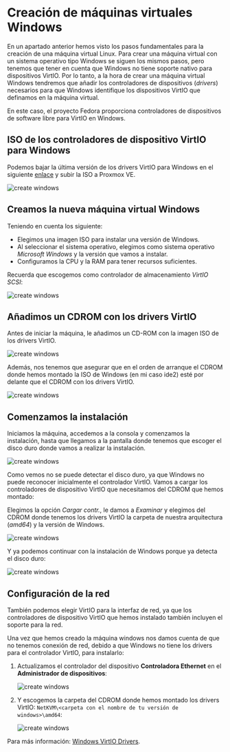 # Creación de máquinas virtuales Windows

En un apartado anterior hemos visto los pasos fundamentales para la
creación de una máquina virtual Linux. Para crear una máquina virtual
con un sistema operativo tipo Windows se siguen los mismos pasos, pero
tenemos que tener en cuenta que Windows no tiene soporte nativo para
dispositivos VirtIO. Por lo tanto, a la hora de crear una máquina
virtual Windows tendremos que añadir los controladores de dispositivos
(*drivers*) necesarios para que Windows identifique los dispositivos
VirtIO que definamos en la máquina virtual.

En este caso, el proyecto Fedora proporciona controladores de
dispositivos de software libre para VirtIO en Windows.

## ISO de los controladores de dispositivo VirtIO para Windows

Podemos bajar la última versión de los drivers VirtIO para Windows en
el siguiente
[enlace](https://fedorapeople.org/groups/virt/virtio-win/direct-downloads/stable-virtio/virtio-win.iso)
y subir la ISO a Proxmox VE.

![create windows](img/create_win_1.png)

## Creamos la nueva máquina virtual Windows

Teniendo en cuenta los siguiente:

* Elegimos una imagen ISO para instalar una versión de Windows.
* Al seleccionar el sistema operativo, elegimos como sistema operativo *Microsoft Windows* y la versión que vamos a instalar.
* Configuramos la CPU y la RAM para tener recursos suficientes.

Recuerda que escogemos como controlador de almacenamiento *VirtIO SCSI*:

![create windows](img/create_win_2.png)

## Añadimos un CDROM con los drivers VirtIO

Antes de iniciar la máquina, le añadimos un CD-ROM con la imagen ISO
de los drivers VirtIO.

![create windows](img/create_win_3.png)

Además, nos tenemos que asegurar que en el orden de arranque el CDROM
donde hemos montado la ISO de Windows (en mi caso ide2) esté por
delante que el CDROM con los drivers VirtIO.

![create windows](img/create_win_4.png)

## Comenzamos la instalación

Iniciamos la máquina, accedemos a la consola y comenzamos la
instalación, hasta que llegamos a la pantalla donde tenemos que
escoger el disco duro donde vamos a realizar la instalación.

![create windows](img/create_win_5.png)

Como vemos no se puede detectar el disco duro, ya que Windows no puede
reconocer inicialmente el controlador VirtIO. Vamos a cargar los
controladores de dispositivo VirtIO que necesitamos del CDROM que
hemos montado:

Elegimos la opción *Cargar contr.*, le damos a *Examinar* y elegimos
del CDROM donde tenemos los drivers VirtIO la carpeta de nuestra
arquitectura (*amd64*) y la versión de Windows.

![create windows](img/create_win_6.png)

Y ya podemos continuar con la instalación de Windows porque ya detecta
el disco duro:

![create windows](img/create_win_7.png)

## Configuración de la red

También podemos elegir VirtIO para la interfaz de red, ya que los
controladores de dispositivo VirtIO que hemos instalado también
incluyen el soporte para la red.

Una vez que hemos creado la máquina windows nos damos cuenta de que no tenemos conexión de red, debido a que Windows no tiene los drivers para el controlador VirtIO, para instalarlo:

1. Actualizamos el controlador del dispositivo **Controladora Ethernet** en el **Administrador de dispositivos**:

    ![create windows](img/create_win_8.png)

2. Y escogemos la carpeta del CDROM donde hemos montado los drivers VirtIO: `NetKVM\<carpeta con el nombre de tu versión de windows>\amd64`:

    ![create windows](img/create_win_9.png)

Para más información: [Windows VirtIO Drivers](https://pve.proxmox.com/wiki/Windows_VirtIO_Drivers).
